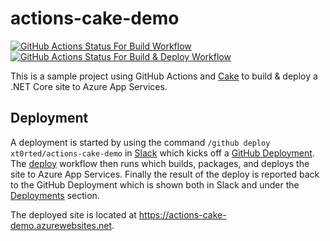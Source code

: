 # actions-cake-demo

[![GitHub Actions Status For Build Workflow](https://github.com/xt0rted/actions-cake-demo/workflows/Build/badge.svg)](https://github.com/xt0rted/actions-cake-demo/actions?query=workflow%3ABuild)
[![GitHub Actions Status For Build & Deploy Workflow](https://github.com/xt0rted/actions-cake-demo/workflows/Build%20%26%20Deploy/badge.svg)](https://github.com/xt0rted/actions-cake-demo/actions?query=workflow%3A%22Build+%26+Deploy%22)

This is a sample project using GitHub Actions and [Cake](https://github.com/cake-build/cake) to build & deploy a .NET Core site to Azure App Services.

## Deployment

A deployment is started by using the command `/github deploy xt0rted/actions-cake-demo` in [Slack](https://github.com/integrations/slack) which kicks off a [GitHub Deployment](https://developer.github.com/v3/repos/deployments/).
The [deploy](/.github/workflows/deploy.yml) workflow then runs which builds, packages, and deploys the site to Azure App Services.
Finally the result of the deploy is reported back to the GitHub Deployment which is shown both in Slack and under the [Deployments](https://github.com/xt0rted/actions-cake-demo/deployments) section.

The deployed site is located at https://actions-cake-demo.azurewebsites.net.
